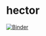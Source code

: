 # hector
[![Binder](https://mybinder.org/badge_logo.svg)](https://mybinder.org/v2/gh/hectordb00/hector/head)
